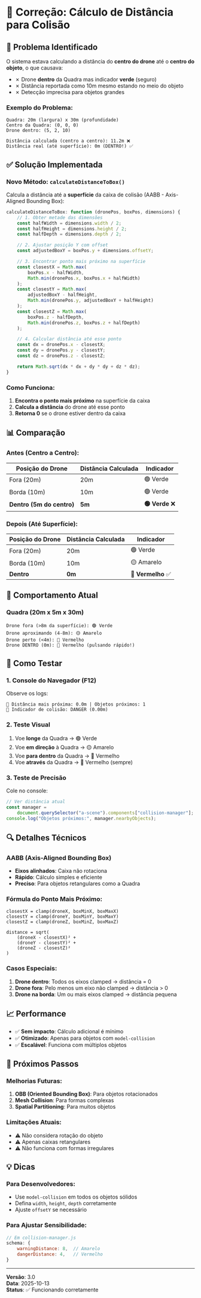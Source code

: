 # 🔧 Correção: Cálculo de Distância para Colisão

## 🐛 Problema Identificado

O sistema estava calculando a distância do **centro do drone** até o **centro do objeto**, o que causava:

-   ✗ Drone **dentro** da Quadra mas indicador **verde** (seguro)
-   ✗ Distância reportada como 10m mesmo estando no meio do objeto
-   ✗ Detecção imprecisa para objetos grandes

### Exemplo do Problema:

```
Quadra: 20m (largura) x 30m (profundidade)
Centro da Quadra: (0, 0, 0)
Drone dentro: (5, 2, 10)

Distância calculada (centro a centro): 11.2m ❌
Distância real (até superfície): 0m (DENTRO!) ✅
```

## ✅ Solução Implementada

### Novo Método: `calculateDistanceToBox()`

Calcula a distância até a **superfície** da caixa de colisão (AABB - Axis-Aligned Bounding Box):

```javascript
calculateDistanceToBox: function (dronePos, boxPos, dimensions) {
    // 1. Obter metade das dimensões
    const halfWidth = dimensions.width / 2;
    const halfHeight = dimensions.height / 2;
    const halfDepth = dimensions.depth / 2;

    // 2. Ajustar posição Y com offset
    const adjustedBoxY = boxPos.y + dimensions.offsetY;

    // 3. Encontrar ponto mais próximo na superfície
    const closestX = Math.max(
        boxPos.x - halfWidth,
        Math.min(dronePos.x, boxPos.x + halfWidth)
    );
    const closestY = Math.max(
        adjustedBoxY - halfHeight,
        Math.min(dronePos.y, adjustedBoxY + halfHeight)
    );
    const closestZ = Math.max(
        boxPos.z - halfDepth,
        Math.min(dronePos.z, boxPos.z + halfDepth)
    );

    // 4. Calcular distância até esse ponto
    const dx = dronePos.x - closestX;
    const dy = dronePos.y - closestY;
    const dz = dronePos.z - closestZ;

    return Math.sqrt(dx * dx + dy * dy + dz * dz);
}
```

### Como Funciona:

1. **Encontra o ponto mais próximo** na superfície da caixa
2. **Calcula a distância** do drone até esse ponto
3. **Retorna 0** se o drone estiver dentro da caixa

## 📊 Comparação

### Antes (Centro a Centro):

| Posição do Drone          | Distância Calculada | Indicador       |
| ------------------------- | ------------------- | --------------- |
| Fora (20m)                | 20m                 | 🟢 Verde        |
| Borda (10m)               | 10m                 | 🟢 Verde        |
| **Dentro (5m do centro)** | **5m**              | **🟢 Verde** ❌ |

### Depois (Até Superfície):

| Posição do Drone | Distância Calculada | Indicador          |
| ---------------- | ------------------- | ------------------ |
| Fora (20m)       | 20m                 | 🟢 Verde           |
| Borda (10m)      | 10m                 | 🟡 Amarelo         |
| **Dentro**       | **0m**              | **🔴 Vermelho** ✅ |

## 🎯 Comportamento Atual

### Quadra (20m x 5m x 30m)

```
Drone fora (>8m da superfície): 🟢 Verde
Drone aproximando (4-8m): 🟡 Amarelo
Drone perto (<4m): 🔴 Vermelho
Drone DENTRO (0m): 🔴 Vermelho (pulsando rápido!)
```

## 🧪 Como Testar

### 1. Console do Navegador (F12)

Observe os logs:

```
📍 Distância mais próxima: 0.0m | Objetos próximos: 1
🎯 Indicador de colisão: DANGER (0.00m)
```

### 2. Teste Visual

1. Voe **longe** da Quadra → 🟢 Verde
2. Voe **em direção** à Quadra → 🟡 Amarelo
3. Voe **para dentro** da Quadra → 🔴 Vermelho
4. Voe **através** da Quadra → 🔴 Vermelho (sempre)

### 3. Teste de Precisão

Cole no console:

```javascript
// Ver distância atual
const manager =
	document.querySelector("a-scene").components["collision-manager"];
console.log("Objetos próximos:", manager.nearbyObjects);
```

## 🔍 Detalhes Técnicos

### AABB (Axis-Aligned Bounding Box)

-   **Eixos alinhados**: Caixa não rotaciona
-   **Rápido**: Cálculo simples e eficiente
-   **Preciso**: Para objetos retangulares como a Quadra

### Fórmula do Ponto Mais Próximo:

```
closestX = clamp(droneX, boxMinX, boxMaxX)
closestY = clamp(droneY, boxMinY, boxMaxY)
closestZ = clamp(droneZ, boxMinZ, boxMaxZ)

distance = sqrt(
    (droneX - closestX)² +
    (droneY - closestY)² +
    (droneZ - closestZ)²
)
```

### Casos Especiais:

1. **Drone dentro**: Todos os eixos clamped → distância = 0
2. **Drone fora**: Pelo menos um eixo não clamped → distância > 0
3. **Drone na borda**: Um ou mais eixos clamped → distância pequena

## 📈 Performance

-   ✅ **Sem impacto**: Cálculo adicional é mínimo
-   ✅ **Otimizado**: Apenas para objetos com `model-collision`
-   ✅ **Escalável**: Funciona com múltiplos objetos

## 🚀 Próximos Passos

### Melhorias Futuras:

1. **OBB (Oriented Bounding Box)**: Para objetos rotacionados
2. **Mesh Collision**: Para formas complexas
3. **Spatial Partitioning**: Para muitos objetos

### Limitações Atuais:

-   ⚠️ Não considera rotação do objeto
-   ⚠️ Apenas caixas retangulares
-   ⚠️ Não funciona com formas irregulares

## 💡 Dicas

### Para Desenvolvedores:

-   Use `model-collision` em todos os objetos sólidos
-   Defina `width`, `height`, `depth` corretamente
-   Ajuste `offsetY` se necessário

### Para Ajustar Sensibilidade:

```javascript
// Em collision-manager.js
schema: {
    warningDistance: 8,  // Amarelo
    dangerDistance: 4,   // Vermelho
}
```

---

**Versão**: 3.0  
**Data**: 2025-10-13  
**Status**: ✅ Funcionando corretamente
